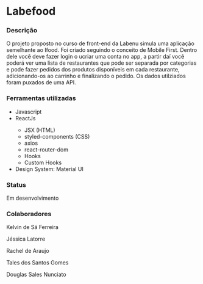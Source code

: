 <h1>Labefood</h1>

<h3>Descrição</h3>
<p>O projeto proposto no curso de front-end da Labenu simula uma aplicação semelhante ao Ifood. Foi criado seguindo o conceito de Mobile First. Dentro dele você deve fazer login o ucriar uma conta no app, a partir daí você poderá ver uma lista de restaurantes que pode ser separada por categorias e pode fazer pedidos dos produtos disponíveis em cada restaurante, adicionando-os ao carrinho e finalizando o pedido. Os dados utilziados foram puxados de uma API.</p>

<h3>Ferramentas utilizadas</h3>
<ul>
  <li>Javascript</li>
  <li>ReactJs</li>
  <ul>
    <li>JSX (HTML)</li>
    <li>styled-components (CSS)</li>
    <li>axios</li>
    <li>react-router-dom</li>
    <li>Hooks</li>
    <li>Custom Hooks</li>
  </ul>
  <li>Design System: Material UI</li>
</ul>

<h3>Status</h3>
<p>Em desenvolvimento</p>

<h3>Colaboradores</h3>
<p>Kelvin de Sá Ferreira</p>
<p>Jéssica Latorre</p>
<p>Rachel de Araujo</p>
<p>Tales dos Santos Gomes</p>
<p>Douglas Sales Nunciato</p>
